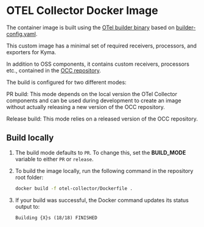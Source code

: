 # OTEL Collector Docker Image

The container image is built using the [OTel builder binary](https://github.com/open-telemetry/opentelemetry-collector/tree/main/cmd/builder) based on [builder-config.yaml](https://github.com/open-telemetry/opentelemetry-collector/blob/main/cmd/otelcorecol/builder-config.yaml).

This custom image has a minimal set of required receivers, processors, and exporters for Kyma.

In addition to OSS components, it contains custom receivers, processors etc., contained in the [OCC repository](https://github.com/kyma-project/opentelemetry-collector-components).

The build is configured for two different modes:

PR build: 
This mode depends on the local version the OTel Collector components and can be used during development to create an image without actually releasing a new version of the OCC repository.

Release build:
This mode relies on a released version of the OCC repository.

## Build locally

1. The build mode defaults to `PR`. To change this, set the **BUILD_MODE** variable to either `PR` or `release`.
1. To build the image locally, run the following command in the repository root folder:
    ```sh
    docker build -f otel-collector/Dockerfile .
    ```
1. If your build was successful, the Docker command updates its status output to:

       Building {X}s (18/18) FINISHED